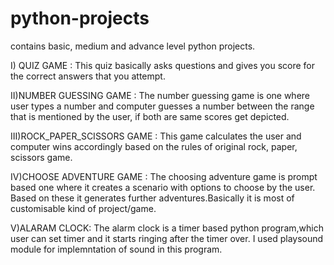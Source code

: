 # python-projects
contains basic, medium and advance level python projects.

I) QUIZ GAME :
  This quiz basically asks questions and gives you score for the correct answers that you attempt.

II)NUMBER GUESSING GAME :
  The number guessing game is one where user types a number and computer guesses a number 
  between the range that is mentioned by the user, if both are same scores get depicted.

III)ROCK_PAPER_SCISSORS GAME :
  This game calculates the user and computer wins accordingly based on the rules of 
  original rock, paper, scissors game.

IV)CHOOSE ADVENTURE GAME :
  The choosing adventure game is prompt based one where it creates a scenario with options to choose by the user.
  Based on these it generates further adventures.Basically it is most of customisable kind of project/game.

V)ALARAM CLOCK:
  The alarm clock is a timer based python program,which user can set timer and it starts ringing after the timer over.
  I used playsound module for implemntation of sound in this program.
